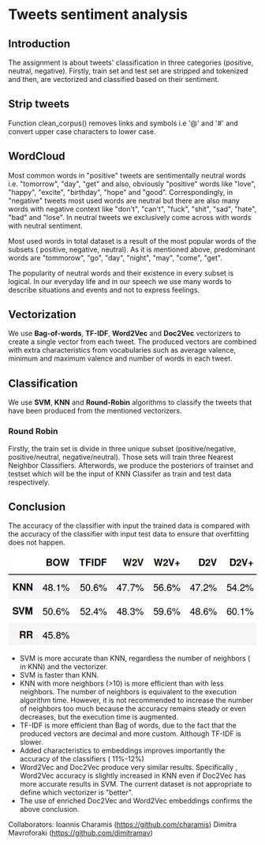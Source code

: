 # Tweets sentiment analysis
## Introduction

The assignment is about tweets' classification in three categories (positive, neutral, negative).
Firstly, train set and test set are stripped and tokenized and then, are vectorized and classified based on their sentiment.

## Strip tweets
Function clean_corpus() removes links and symbols i.e '@' and '#' and convert upper case characters to lower case.

## WordCloud
Most common words in "positive" tweets are sentimentally neutral words i.e. "tomorrow", "day", "get" and also, obviously "positive" words
like "love", "happy", "excite", "birthday", "hope" and "good".
Correspondingly, in "negative" tweets most used words are neutral but there are also many words with negative context like "don't", "can't", "fuck", "shit", "sad", "hate", "bad" and "lose".
In neutral tweets we  exclusively come across with words with neutral sentiment. 

Most used words in total dataset is a result of the most popular words of the subsets ( positive, negative, neutral). 
As it is mentioned above, predominant words are "tommorow", "go", "day", "night", "may", "come", "get". 

The popularity of neutral words and their existence in every subset is logical. In our everyday life and in our speech we use many 
words to describe situations and events and not to express feelings.

## Vectorization
We use **Bag-of-words**, **TF-IDF**, **Word2Vec** and **Doc2Vec** vectorizers to create a single vector from each tweet. The produced
vectors are combined with extra characteristics from vocabularies such as average valence, minimum and maximum valence and number of
words in each tweet. 

## Classification
We use **SVM**, **KNN** and **Round-Robin** algorithms to classify the tweets that have been produced from the mentioned vectorizers.

### Round Robin
Firstly, the train set is divide in three unique subset (positive/negative, positive/neutral, negative/neutral). Those sets will train
three Nearest Neighbor Classifiers. 
Afterwords, we produce the posteriors of trainset and testset which will be the input of KNN Classifer as train and test data respectively.

## Conclusion
The accuracy of the classifier with input the trained data is compared with the accuracy of the classifier with input test data to
ensure that overfitting does not happen. 

![alt text](https://github.com/dimitramav/tweets-sentiment-analysis/blob/master/scr/accuracy_table.png)

* SVM is more accurate than KNN, regardless the number of neighbors ( in KNN) and the vectorizer.
* SVM is faster than KNN.
* KNN with more neighbors (>10) is more efficient than with less neighbors. The number of neighbors is equivalent to the execution 
algorithm time. However, it is not recommended to increase the number of neighbors too much because the accuracy remains steady or 
even decreases, but the execution time is augmented.
* TF-IDF is more efficient than Bag of words, due to the fact that the produced vectors are decimal and more custom. Although TF-IDF
is slower.
* Added characteristics to embeddings improves importantly the accuracy of the classifiers ( 11%-12%)
* Word2Vec and Doc2Vec produce very similar results. Specifically , Word2Vec accuracy is slightly increased in KNN even if Doc2Vec 
has more accurate results in SVM. The current dataset is not appropriate to define which vectorizer is "better".
* The use of enriched Doc2Vec and Word2Vec embeddings confirms the above conclusion.

Collaborators: Ioannis Charamis (https://github.com/charamis) Dimitra Mavroforaki (https://github.com/dimitramav) 
